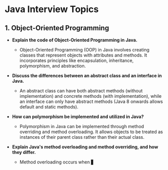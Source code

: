 # Java Interview Topics

## 1. Object-Oriented Programming

- **Explain the code of Object-Oriented Programming in Java.**
  - Object-Oriented Programming (OOP) in Java involves creating classes that represent objects with attributes and methods. It incorporates principles like encapsulation, inheritance, polymorphism, and abstraction.

- **Discuss the differences between an abstract class and an interface in Java.**
  - An abstract class can have both abstract methods (without implementation) and concrete methods (with implementation), while an interface can only have abstract methods (Java 8 onwards allows default and static methods).

- **How can polymorphism be implemented and utilized in Java?**
  - Polymorphism in Java can be implemented through method overriding and method overloading. It allows objects to be treated as instances of their parent class rather than their actual class.

- **Explain Java's method overloading and method overriding, and how they differ.**
  - Method overloading occurs when ▋
